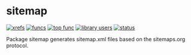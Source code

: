 sitemap
==============================================

[![xrefs](https://sourcegraph.com/api/repos/github.com/sourcegraph/sitemap/badges/xrefs.png)](https://sourcegraph.com/github.com/sourcegraph/sitemap)
[![funcs](https://sourcegraph.com/api/repos/github.com/sourcegraph/sitemap/badges/funcs.png)](https://sourcegraph.com/github.com/sourcegraph/sitemap)
[![top func](https://sourcegraph.com/api/repos/github.com/sourcegraph/sitemap/badges/top-func.png)](https://sourcegraph.com/github.com/sourcegraph/sitemap)
[![library users](https://sourcegraph.com/api/repos/github.com/sourcegraph/sitemap/badges/library-users.png)](https://sourcegraph.com/github.com/sourcegraph/sitemap)
[![status](https://sourcegraph.com/api/repos/github.com/sourcegraph/sitemap/badges/status.png)](https://sourcegraph.com/github.com/sourcegraph/sitemap)

Package sitemap generates sitemap.xml files based on the sitemaps.org protocol.
